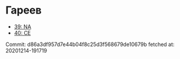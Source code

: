 # Гареев
- [39: NA](39.md)
- [40: CE](40.md)

Commit: d86a3df957d7e44b04f8c25d3f568679de10679b
 fetched at: 20201214-191719
